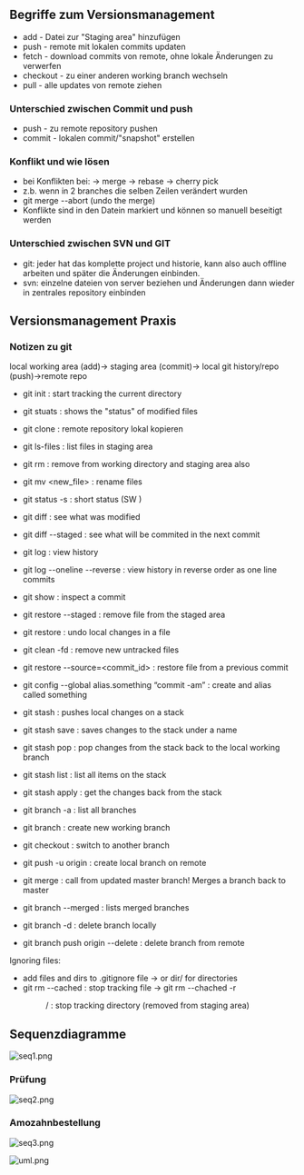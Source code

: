 ## Begriffe zum Versionsmanagement
- add - Datei zur "Staging area" hinzufügen
- push - remote mit lokalen commits updaten
- fetch - download commits von remote, ohne lokale Änderungen zu verwerfen
- checkout - zu einer anderen working branch wechseln
- pull - alle updates von remote ziehen

### Unterschied zwischen Commit und push
- push - zu remote repository pushen
- commit - lokalen commit/"snapshot" erstellen

### Konflikt und wie lösen
- bei Konflikten bei:
	→ merge
	→ rebase
	→ cherry pick
- z.b. wenn in 2 branches die selben Zeilen verändert wurden
- git merge --abort (undo the merge)
- Konflikte sind in den Datein markiert und können so manuell beseitigt werden

### Unterschied zwischen SVN und GIT
- git: jeder hat das komplette project und historie, kann also auch offline arbeiten
und später die Änderungen einbinden.
- svn: einzelne dateien von server beziehen und Änderungen dann wieder in zentrales repository
einbinden

## Versionsmanagement Praxis
### Notizen zu git
local working area (add)→ staging area (commit)→ local git history/repo (push)→remote repo

- git init : start tracking the current directory
- git stuats : shows the "status" of modified files
- git clone : remote repository lokal kopieren

- git ls-files : list files in staging area
- git rm <file> : remove from working directory and staging area also
- git mv <file> <new_file> : rename files
- git status -s : short status (SW <file>)
- git diff : see what was modified
- git diff --staged : see what will be commited in the next commit
- git log : view history
- git log --oneline --reverse : view history in reverse order as one line commits
- git show <id> : inspect a commit
- git restore --staged <file> : remove file from the staged area
- git restore <file> : undo local changes in a file
- git clean -fd : remove new untracked files
- git restore --source=<commit_id> <file> : restore file from a previous commit
- git config --global alias.something “commit -am” : create and alias called something

- git stash : pushes local changes on a stack
- git stash save <name> : saves changes to the stack under a name
- git stash pop : pop changes from the stack back to the local working branch
- git stash list : list all items on the stack
- git stash apply <index> : get the changes back from the stack

- git branch -a : list all branches
- git branch <name> : create new working branch
- git checkout <name> : switch to another branch
- git push -u origin <name> : create local branch on remote
- git merge <name> : call from updated master branch! Merges a branch back to master
- git branch --merged : lists merged branches
- git branch -d <name> : delete branch locally
- git branch push origin --delete <name> : delete branch from remote

Ignoring files:
- add files and dirs to .gitignore file
   → or dir/ for directories
- git rm --cached <file> : stop tracking file
   → git rm --chached -r <dir>/ : stop tracking directory (removed from staging area)

## Sequenzdiagramme

![seq1.png](./seq1.png "Aufgabe 1")

### Prüfung
![seq2.png](./seq2.png)

### Amozahnbestellung
![seq3.png](./seq3.png "Sequenzdiagramm")

![uml.png](./uml.png "Klassendiagram")



